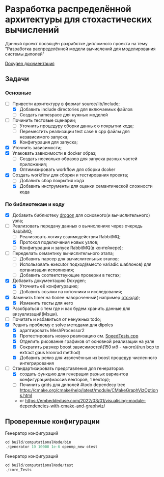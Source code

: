 # Разработка распределённой архитектуры для стохастических вычислений

Данный проект посвящён разработке дипломного проекта на тему "Разработка распределённой модели вычислений для
моделирования системы диполей"

[Doxygen документация](https://alexandermeynik.github.io/distributedMathArh/)

## Задачи

### Основные

- [ ] Привести архитектуру в формат source/lib/include;
    - [x] Добавить include directories для включаемых файлов
    - [ ] Создать namespace для нужных моделей
- [ ] Починить тестовые сценарии;
    - [ ] Уточнить процедуру сборки данных о покрытии кода;
    - [ ] Переместить реализации test case в сpp файлы для независимого запуска;
    - [x] Конфигурация для запуска;
- [x] Уточнить зависимости;
- [x] Упаковать зависимости в docker образ;
  - [ ] Создать несколько образов для запуска разных частей приложения;
  - [x] Оптимизировать workflow для сборки dcoker
- [x] Создать workflow для сборки и тестирования проекта;
  - [ ] Добавить сбор покрытия кода
  - [x] Добавить инструменты для оценки семантической сложности кода

### По библиотекам и коду

- [x] Добавить библиотеку [drogon](https://github.com/drogonframework/drogon) для основного(и вычислительного) узла;
- [ ] Реализовать передачу данных о вычислениях через очередь RabbiMQ;
    - [ ] Реализовать логику взаимодействия RabbitMQ;
    - [x] Протокол подключения новых узлов;
    - [ ] Конфигурация и запуск RabbitMQ(в контейнере);
- [ ] Переделать семантику вычислительного этапа;
    - [ ] Добавить парсер для вычислительных этапов;
    - [ ] Использовать executor подход(вместо variadic шаблонов) для организации исполнения;
    - [ ] Добавить соответствующие проверки в тестах;
- [x] Добавить документацию Doxygen;
    - [x] Уточнить её конфигурацию;
    - [ ] Добавить ссылки на источники и исследования;
- [x] Заменить timer на более навороченный(
  например [отсюда](https://github.com/AlexanderMeynik/data_deduplication_service/blob/master/include/clockArray.h));
    - [x] Изменить тесты для него
- [x] Разобраться с тем где и как будем хранить данные для визуализаций(Мэши).
- [ ] Почитать и избавиться от ненужных todo;
- [x] Решить проблему с solve методами для dipoles
    - [x] адаптировать MeshProcessor2
    - [x] Протестировать новую реализацию см. [SpeedTests.cpp](computationalNode%2Ftest%2Fmath_core%2FSpeedTests.cpp)
    - [x] Отделить рисование графиков от основной реализации на узле
    - [x] Сократить размер boost зависимостей(150 мб - много)(run bcp to extract gaus kronrod method)
    - [x] Добавить релиз для извлечённых из boost процедур численного интегрирования
- [ ] Стандартизировать представления для генераторов
    - [x] создать функцию для генерации разных вариантов конфигураций(массив векторов, 1 вектор);
    - [ ] Починить grids для диполей
#todo dependecy tree https://cmake.org/cmake/help/latest/module/CMakeGraphVizOptions.html
    - or https://embeddeduse.com/2022/03/01/visualising-module-dependencies-with-cmake-and-graphviz/
## Проверенные конфигурации

Генератор конфигураций

```c++
cd build/computationalNode/bin
./generator 10 10000 1e-6 openmp_new otest
```

Генератор конфигураций

```c++
cd build/computationalNode/test
./core_Tests
```